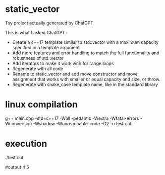 # static_vector
Toy project actually generated by ChatGPT

This is what I asked ChatGPT :

* Create a c++17 template similar to std::vector<T> with a maximum capacity specified in a template argument
* Add more features and error handling to match the full functionality and robustness of std::vector
* Add iterators to make it work with for range loops
* Regenerate with all code
* Rename to static_vector and add move constructor and move assignment that works with smaller or equal capacity and size, or throw.
* Regenerate with snake_case template name, like in the standard library


# linux compilation
g++ main.cpp -std=c++17 -Wall -pedantic -Wextra -Wfatal-errors -Wconversion -Wshadow -Wunreachable-code -O2 -o test.out

# execution
./test.out

#output
4 5 
